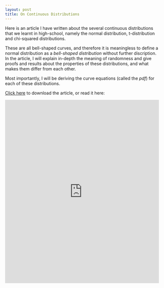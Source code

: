 ```yaml
---
layout: post
title: On Continuous Distributions
---
```


Here is an article I have written about the several continuous distributions that we learnt in high-school, namely the normal distribution, t-distribution and chi-squared distributions. 

These are all bell-shaped curves, and therefore it is meaningless to define a normal distribution as a _bell-shaped distribution_ without further discription. In the article, I will explain in-depth the meaning of randomness and give proofs and results about the properties of these distributions, and what makes them differ from each other. 

Most importantly, I will be deriving the curve equations (called the _pdf_) for each of these distributions.

<a href="https://raw.githubusercontent.com/Tristanchaang/tristanchaang.github.io/main/downloads/On-Continuous-Distributions.pdf" download>Click here</a> to download the article, or read it here:

<embed src="https://drive.google.com/viewerng/
viewer?embedded=true&url=http://tristanchaang.github.io/downloads/On-Continuous-Distributions.pdf" width="100%" height="600px" />